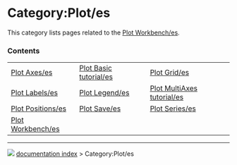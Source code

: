 # Category:Plot/es
This category lists pages related to the [Plot Workbench/es](Plot_Workbench/es.md).

### Contents

|     |     |     |
| --- | --- | --- |
| [Plot Axes/es](Plot_Axes/es.md) | [Plot Basic tutorial/es](Plot_Basic_tutorial/es.md) | [Plot Grid/es](Plot_Grid/es.md) |
| [Plot Labels/es](Plot_Labels/es.md) | [Plot Legend/es](Plot_Legend/es.md) | [Plot MultiAxes tutorial/es](Plot_MultiAxes_tutorial/es.md) |
| [Plot Positions/es](Plot_Positions/es.md) | [Plot Save/es](Plot_Save/es.md) | [Plot Series/es](Plot_Series/es.md) |
| [Plot Workbench/es](Plot_Workbench/es.md) |



---
![](images/Button_right.svg) [documentation index](../README.md) > Category:Plot/es
